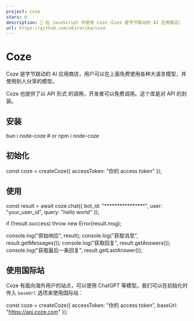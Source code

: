 ```yaml
---
project: coze
stars: 6
description: 🐙 在 JavaScript 中使用 Coze（Coze 是字节跳动的 AI 应用商店）
url: https://github.com/akirarika/coze
---
```


Coze
====

Coze 是字节跳动的 AI 应用商店，用户可以在上面免费使用各种大语言模型，并使用别人分享的模型。

Coze 也提供了以 API 形式 的调用，开发者可以免费调用。这个库是对 API 的封装。

安装
--

bun i node-coze # or npm i node-coze

初始化
---

const coze \= createCoze({
    accessToken: "你的 access token"
});

使用
--

const result \= await coze.chat({
    bot\_id: "\*\*\*\*\*\*\*\*\*\*\*\*\*\*\*\*",
    user: "your\_user\_id",
    query: "hello world"
});

if (!result.success) throw new Error(result.msg);

console.log("原始响应", result);
console.log("获取消息", result.getMessages());
console.log("获取回复", result.getAnswers());
console.log("获取最后一条回复", result.getLastAnswer());

使用国际站
-----

Coze 有面向海外用户的站点，可以使用 ChatGPT 等模型。我们可以在初始化时传入 `baseUrl` 选项来使用国际站：

const coze \= createCoze({
    accessToken: "你的 access token",
    baseUrl: "https://api.coze.com"
});
